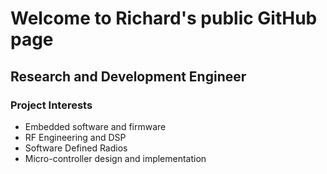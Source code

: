 # Welcome to Richard's public GitHub page
## Research and Development Engineer
### Project Interests
- Embedded software and firmware
- RF Engineering and DSP
- Software Defined Radios
- Micro-controller design and implementation
